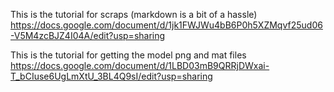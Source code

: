 This is the tutorial for scraps (markdown is a bit of a hassle)
https://docs.google.com/document/d/1jk1FWJWu4bB6P0h5XZMqvf25ud06-V5M4zcBJZ4I04A/edit?usp=sharing

This is the tutorial for getting the model png and mat files
https://docs.google.com/document/d/1LBD03mB9QRRjDWxai-T_bCIuse6UgLmXtU_3BL4Q9sI/edit?usp=sharing